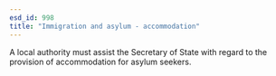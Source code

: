 ```yaml
---
esd_id: 998
title: "Immigration and asylum - accommodation"
---
```


A local authority must assist the Secretary of State with regard to the provision of accommodation for asylum seekers.

